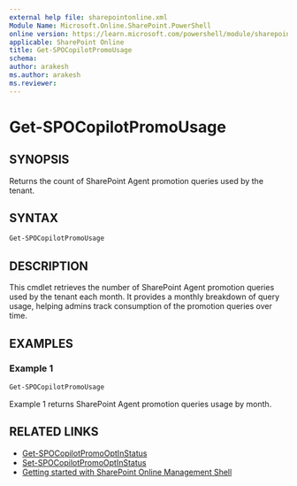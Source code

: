 ```yaml
---
external help file: sharepointonline.xml
Module Name: Microsoft.Online.SharePoint.PowerShell
online version: https://learn.microsoft.com/powershell/module/sharepoint-online/Get-SPOCopilotPromoUsage
applicable: SharePoint Online
title: Get-SPOCopilotPromoUsage
schema: 
author: arakesh
ms.author: arakesh
ms.reviewer:
---
```


# Get-SPOCopilotPromoUsage

## SYNOPSIS

Returns the count of SharePoint Agent promotion queries used by the tenant.

## SYNTAX
```powershell
Get-SPOCopilotPromoUsage
```

## DESCRIPTION

This cmdlet retrieves the number of SharePoint Agent promotion queries used by the tenant each month. 
It provides a monthly breakdown of query usage, helping admins track consumption of the promotion queries over time. 

## EXAMPLES

### Example 1

```powershell
Get-SPOCopilotPromoUsage
```

Example 1 returns SharePoint Agent promotion queries usage by month.

## RELATED LINKS
- [Get-SPOCopilotPromoOptInStatus](./Get-SPOCopilotPromoOptInStatus.md)
- [Set-SPOCopilotPromoOptInStatus](./Set-SPOCopilotPromoOptInStatus.md)
- [Getting started with SharePoint Online Management Shell](/powershell/sharepoint/sharepoint-online/connect-sharepoint-online)

